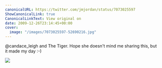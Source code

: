 ```yaml
---
canonicalURL: https://twitter.com/jmjordan/status/7073025597
ShowCanonicalLink: true
CanonicalLinkText: View original on
date: 2009-12-26T23:14:45+00:00
cover:
  image: "/images/7073025597-52690216.jpg"
---
```

@candace_leigh and The Tiger. Hope she doesn't mind me sharing this, but it made my day :-)   

![](/images/7073025597-52690216.jpg)